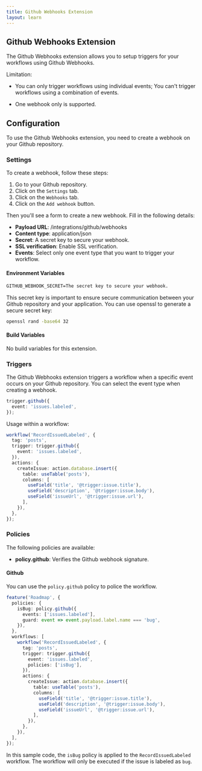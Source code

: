 ```yaml
---
title: Github Webhooks Extension
layout: learn
---
```


## Github Webhooks Extension

The Github Webhooks extension allows you to setup triggers for your workflows using Github Webhooks.

Limitation:

- You can only trigger workflows using individual events; You can't trigger workflows using a combination of events.

- One webhook only is supported.

## Configuration

To use the Github Webhooks extension, you need to create a webhook on your Github repository.

### Settings

To create a webhook, follow these steps:

1. Go to your Github repository.
2. Click on the `Settings` tab.
3. Click on the `Webhooks` tab.
4. Click on the `Add webhook` button.

Then you'll see a form to create a new webhook. Fill in the following details:

- **Payload URL**: /integrations/github/webhooks
- **Content type**: application/json
- **Secret**: A secret key to secure your webhook.
- **SSL verification**: Enable SSL verification.
- **Events**: Select only one event type that you want to trigger your workflow.

#### Environment Variables

```txt
GITHUB_WEBHOOK_SECRET=The secret key to secure your webhook.
```

This secret key is important to ensure secure communication between your Github repository and your application. You can use openssl to generate a secure secret key:

```bash
openssl rand -base64 32
```

#### Build Variables

No build variables for this extension.

### Triggers

The Github Webhooks extension triggers a workflow when a specific event occurs on your Github repository. You can select the event type when creating a webhook.

```ts
trigger.github({
  event: 'issues.labeled',
});
```

Usage within a workflow:

```ts
workflow('RecordIssuedLabeled', {
  tag: 'posts',
  trigger: trigger.github({
    event: 'issues.labeled',
  }),
  actions: {
    createIssue: action.database.insert({
      table: useTable('posts'),
      columns: [
        useField('title', '@trigger:issue.title'),
        useField('description', '@trigger:issue.body'),
        useField('issueUrl', '@trigger:issue.url'),
      ],
    }),
  },
});
```

### Policies

The following policies are available:

- **policy.github**: Verifies the Github webhook signature.

#### Github

You can use the `policy.github` policy to police the workflow.

```ts
feature('Roadmap', {
  policies: {
    isBug: policy.github({
      events: ['issues.labeled'],
      guard: event => event.payload.label.name === 'bug',
    }),
  },
  workflows: [
    workflow('RecordIssuedLabeled', {
      tag: 'posts',
      trigger: trigger.github({
        event: 'issues.labeled',
        policies: ['isBug'],
      }),
      actions: {
        createIssue: action.database.insert({
          table: useTable('posts'),
          columns: [
            useField('title', '@trigger:issue.title'),
            useField('description', '@trigger:issue.body'),
            useField('issueUrl', '@trigger:issue.url'),
          ],
        }),
      },
    }),
  ],
});
```

In this sample code, the `isBug` policy is applied to the `RecordIssuedLabeled` workflow. The workflow will only be executed if the issue is labeled as `bug`.
